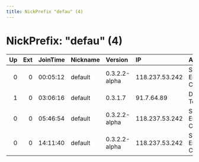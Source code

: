 ```yaml
---
title: NickPrefix "defau" (4)
---
```


# NickPrefix: "defau" (4)

|   Up |   Ext | JoinTime   | Nickname   | Version       | IP             | AS                               | CC   |   ORp |   Dirp | OS      | Contact   |   eFamMembers |
|-----:|------:|:-----------|:-----------|:--------------|:---------------|:---------------------------------|:-----|------:|-------:|:--------|:----------|--------------:|
|    0 |     0 | 00:05:12   | default    | 0.3.2.2-alpha | 118.237.53.242 | So-net Entertainment Corporation | jp   | 27469 |      0 | Windows | None      |             1 |
|    1 |     0 | 03:06:16   | default    | 0.3.1.7       | 91.7.64.89     | Deutsche Telekom AG              | de   |   443 |   9030 | Windows | None      |             1 |
|    0 |     0 | 05:46:54   | default    | 0.3.2.2-alpha | 118.237.53.242 | So-net Entertainment Corporation | jp   | 27469 |      0 | Windows | None      |             1 |
|    0 |     0 | 14:11:40   | default    | 0.3.2.2-alpha | 118.237.53.242 | So-net Entertainment Corporation | jp   | 27469 |      0 | Windows | None      |             1 |
